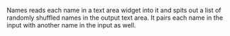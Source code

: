 Names reads each name in a text area widget into it and spits out a list of randomly shuffled names in the output text area. It pairs each name in the input with another name in the input as well.
